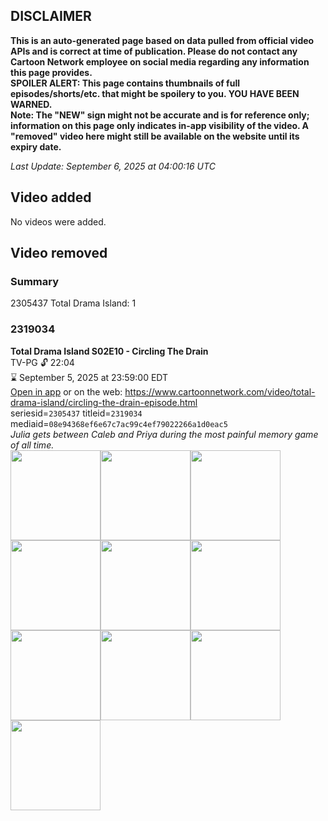 ## DISCLAIMER
**This is an auto-generated page based on data pulled from official video APIs and is correct at time of publication. Please do not contact any Cartoon Network employee on social media regarding any information this page provides.**  
**SPOILER ALERT: This page contains thumbnails of full episodes/shorts/etc. that might be spoilery to you. YOU HAVE BEEN WARNED.**  
**Note: The "NEW" sign might not be accurate and is for reference only; information on this page only indicates in-app visibility of the video. A "removed" video here might still be available on the website until its expiry date.**  

_Last Update: September 6, 2025 at 04:00:16 UTC_
## Video added
No videos were added.  
## Video removed
### Summary
2305437 Total Drama Island: 1  
### 2319034
**Total Drama Island S02E10 - Circling The Drain**  
TV-PG 🔓 22:04  
⌛ September 5, 2025 at 23:59:00 EDT  
[Open in app](https://cnvideo.sercomkc.org/redirector.html?type=cnapp&seriesid=10000000000&titleid=2319034&mediaid=08e94368ef6e67c7ac99c4ef79022266a1d0eac5) or on the web: https://www.cartoonnetwork.com/video/total-drama-island/circling-the-drain-episode.html  
seriesid=`2305437` titleid=`2319034` mediaid=`08e94368ef6e67c7ac99c4ef79022266a1d0eac5`  
_Julia gets between Caleb and Priya during the most painful memory game of all time._  
<a href="https://s3.amazonaws.com/cartoonorchestrator/2319034_001_1280x720.jpg"><img src="https://s3.amazonaws.com/cartoonorchestrator/2319034_001_640x360.jpg" height="144px" /></a><a href="https://s3.amazonaws.com/cartoonorchestrator/2319034_002_1280x720.jpg"><img src="https://s3.amazonaws.com/cartoonorchestrator/2319034_002_640x360.jpg" height="144px" /></a><a href="https://s3.amazonaws.com/cartoonorchestrator/2319034_003_1280x720.jpg"><img src="https://s3.amazonaws.com/cartoonorchestrator/2319034_003_640x360.jpg" height="144px" /></a><a href="https://s3.amazonaws.com/cartoonorchestrator/2319034_004_1280x720.jpg"><img src="https://s3.amazonaws.com/cartoonorchestrator/2319034_004_640x360.jpg" height="144px" /></a><a href="https://s3.amazonaws.com/cartoonorchestrator/2319034_005_1280x720.jpg"><img src="https://s3.amazonaws.com/cartoonorchestrator/2319034_005_640x360.jpg" height="144px" /></a><a href="https://s3.amazonaws.com/cartoonorchestrator/2319034_006_1280x720.jpg"><img src="https://s3.amazonaws.com/cartoonorchestrator/2319034_006_640x360.jpg" height="144px" /></a><a href="https://s3.amazonaws.com/cartoonorchestrator/2319034_007_1280x720.jpg"><img src="https://s3.amazonaws.com/cartoonorchestrator/2319034_007_640x360.jpg" height="144px" /></a><a href="https://s3.amazonaws.com/cartoonorchestrator/2319034_008_1280x720.jpg"><img src="https://s3.amazonaws.com/cartoonorchestrator/2319034_008_640x360.jpg" height="144px" /></a><a href="https://s3.amazonaws.com/cartoonorchestrator/2319034_009_1280x720.jpg"><img src="https://s3.amazonaws.com/cartoonorchestrator/2319034_009_640x360.jpg" height="144px" /></a><a href="https://s3.amazonaws.com/cartoonorchestrator/2319034_010_1280x720.jpg"><img src="https://s3.amazonaws.com/cartoonorchestrator/2319034_010_640x360.jpg" height="144px" /></a>
